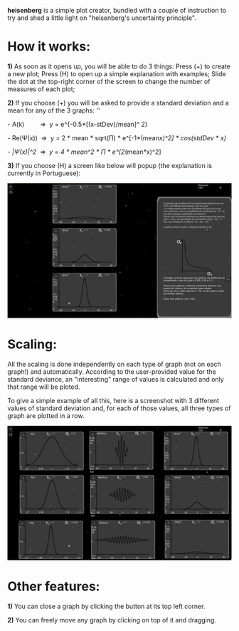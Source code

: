 **heisenberg** is a simple plot creator, bundled with a couple of instruction to try and shed a little light on "heisenberg's uncertainty principle".

# How it works:

**1)** As soon as it opens up, you will be able to do 3 things:
	Press (+) to create a new plot;
	Press (H) to open up a simple explanation with examples;
	Slide the dot at the top-right corner of the screen to change the number of measures of each plot;

**2)** If you choose (+) you will be asked to provide a standard deviation and a mean for any of the 3 graphs:
''
	<p>- A(k) &nbsp;&nbsp;&nbsp;&nbsp;&nbsp;&nbsp;&nbsp;&nbsp;&rArr;&nbsp; y = e^{-0.5*[(x-stDev)/mean]^ 2} </p>
	<p>- Re(&Psi;(x)) &nbsp;&rArr;&nbsp; y = 2 * mean * sqrt(&Pi;) * e^[-1*(mean*x)^2] * cos(stdDev * x) </p>
	<p>- |&Psi;(x)|^2 &nbsp;&rArr;&nbsp; y = 4 * mean^2 * &Pi; * e^[2*(mean*x)^2] </p>

**3)** If you choose (H) a screen like below will popup (the explanation is currently in Portuguese):
	<p><img src="/Screenshots/Explanation.png" alt="Explanation.png"></p>

# Scaling:

All the scaling is done independently on each type of graph (not on each graph!) and automatically. According to the user-provided value for the standard deviance, an "interesting" range of values is calculated and only that range will be ploted.

To give a simple example of all this, here is a screenshot with 3 different values of standard deviation and, for each of those values, all three types of graph are plotted in a row.
	<p><img src="/Screenshots/Example.png" alt="Example.png"></p>

# Other features:

**1)** You can close a graph by clicking the button at its top left corner.

**2)** You can freely move any graph by clicking on top of it and dragging.